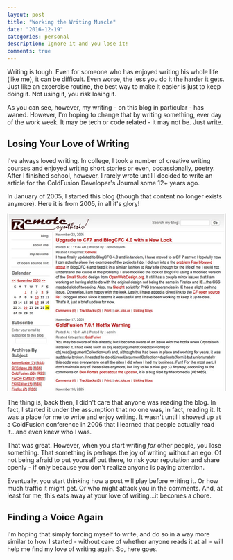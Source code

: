 ```yaml
---
layout: post
title: "Working the Writing Muscle"
date: "2016-12-19"
categories: personal
description: Ignore it and you lose it!
comments: true
---
```


Writing is tough. Even for someone who has enjoyed writing his whole life (like me), it can be difficult. Even worse, the less you do it the harder it gets. Just like an excercise routine, the best way to make it easier is just to keep doing it. Not using it, you risk losing it.

As you can see, however, my writing - on this blog in particular - has waned. However, I'm hoping to change that by writing something, ever day of the work week. It may be tech or code related - it may not be. Just write.<!--more-->

## Losing Your Love of Writing

I've always loved writing. In college, I took a number of creative writing courses and enjoyed writing short stories or even, occassionally, poetry. After I finished school, however, I rarely wrote until I decided to write an article for the ColdFusion Developer's Journal some 12+ years ago.

In January of 2005, I started this blog (though that content no longer exists anymore). Here it is from 2005, in all it's glory!

![](/images/posts/myblog_2004.jpg)

The thing is, back then, I didn't care that anyone was reading the blog. In fact, I started it under the assumption that no one was, in fact, reading it. It was a place for me to write and enjoy writing. It wasn't until I showed up at a ColdFusion conference in 2006 that I learned that people actually read it...and even knew who I was.

That was great. However, when you start writing _for_ other people, you lose something. That something is perhaps the joy of writing without an ego. Of not being afraid to put yourself out there, to risk your reputation and share openly - if only because you don't realize anyone is paying attention.

Eventually, you start thinking how a post will play before writing it. Or how much traffic it might get. Or who might attack you in the comments. And, at least for me, this eats away at your love of writing...it becomes a chore.

## Finding a Voice Again

I'm hoping that simply forcing myself to write, and do so in a way more similar to how I started - without care of whether anyone reads it at all - will help me find my love of writing again. So, here goes.